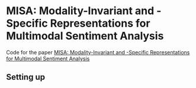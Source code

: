 # MISA: Modality-Invariant and -Specific Representations for Multimodal Sentiment Analysis
Code for the paper [MISA: Modality-Invariant and -Specific Representations for Multimodal Sentiment Analysis](https://arxiv.org/pdf/2005.03545.pdf)


## Setting up

